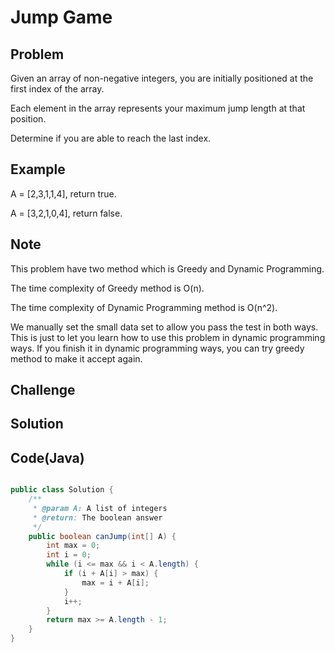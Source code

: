Jump Game
===


Problem
-------

Given an array of non-negative integers, you are initially positioned at the first index of the array.

Each element in the array represents your maximum jump length at that position.

Determine if you are able to reach the last index.

Example
-------

A = [2,3,1,1,4], return true.

A = [3,2,1,0,4], return false.

Note
---------

This problem have two method which is Greedy and Dynamic Programming.

The time complexity of Greedy method is O(n).

The time complexity of Dynamic Programming method is O(n^2).

We manually set the small data set to allow you pass the test in both ways. This is just to let you learn how to use this problem in dynamic programming ways. If you finish it in dynamic programming ways, you can try greedy method to make it accept again.

Challenge
---------

Solution
--------



Code(Java)
----------

```java

public class Solution {
    /**
     * @param A: A list of integers
     * @return: The boolean answer
     */
    public boolean canJump(int[] A) {
        int max = 0;
        int i = 0;
        while (i <= max && i < A.length) {
            if (i + A[i] > max) {
                max = i + A[i];
            }
            i++;
        }
        return max >= A.length - 1;
    }
}

```